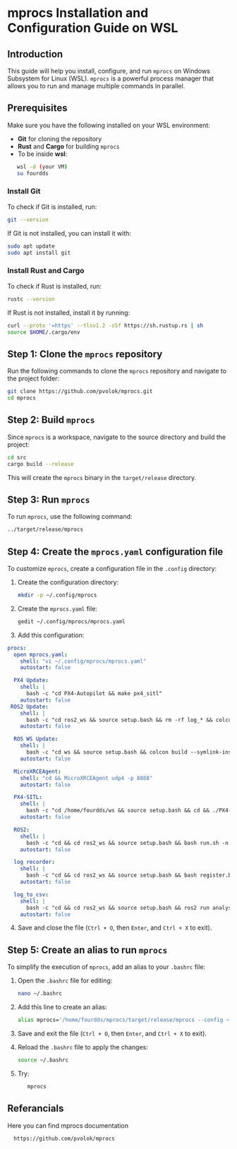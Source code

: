 
# mprocs Installation and Configuration Guide on WSL

## Introduction

This guide will help you install, configure, and run `mprocs` on Windows Subsystem for Linux (WSL). `mprocs` is a powerful process manager that allows you to run and manage multiple commands in parallel.

## Prerequisites

Make sure you have the following installed on your WSL environment:
- **Git** for cloning the repository
- **Rust** and **Cargo** for building `mprocs`
- To be inside **wsl**:
```bash
   wsl -d (your VM)
   su fourdds
```

### Install Git

To check if Git is installed, run:
```bash
git --version
```
If Git is not installed, you can install it with:
```bash
sudo apt update
sudo apt install git
```

### Install Rust and Cargo

To check if Rust is installed, run:
```bash
rustc --version
```
If Rust is not installed, install it by running:
```bash
curl --proto '=https' --tlsv1.2 -sSf https://sh.rustup.rs | sh
source $HOME/.cargo/env
```

## Step 1: Clone the `mprocs` repository

Run the following commands to clone the `mprocs` repository and navigate to the project folder:
```bash
git clone https://github.com/pvolok/mprocs.git
cd mprocs
```

## Step 2: Build `mprocs`

Since `mprocs` is a workspace, navigate to the source directory and build the project:
```bash
cd src
cargo build --release
```

This will create the `mprocs` binary in the `target/release` directory.

## Step 3: Run `mprocs`

To run `mprocs`, use the following command:
```bash
../target/release/mprocs
```

## Step 4: Create the `mprocs.yaml` configuration file

To customize `mprocs`, create a configuration file in the `.config` directory:

1. Create the configuration directory:
   ```bash
   mkdir -p ~/.config/mprocs
   ```

2. Create the `mprocs.yaml` file:
   ```bash
   gedit ~/.config/mprocs/mprocs.yaml
   ```

3. Add this configuration:
```yaml
procs:
  open mprocs.yaml:
    shell: "vi ~/.config/mprocs/mprocs.yaml"
    autostart: false

  PX4 Update:
    shell: |
      bash -c "cd PX4-Autopilot && make px4_sitl"
    autostart: false
 ROS2 Update:
    shell: |
      bash -c "cd ros2_ws && source setup.bash && rm -rf log_* && colcon build"
    autostart: false

  ROS WS Update:
    shell: |
      bash -c "cd ws && source setup.bash && colcon build --symlink-install"
    autostart: false

  MicroXRCEAgent:
    shell: "cd && MicroXRCEAgent udp4 -p 8888"
    autostart: false

  PX4-SITL:
    shell: |
      bash -c "cd /home/fourdds/ws && source setup.bash && cd && ./PX4-Autopilot/Tools/simulation/gazebo-classic/sitl_multiple_run.sh -n 3 -m iris -t 2 -w find_targets"
    autostart: false

  ROS2:
    shell: |
      bash -c "cd && cd ros2_ws && source setup.bash && bash run.sh -n 3 -m iris"
    autostart: false

  log recorder:
    shell: |
      bash -c "cd && cd ros2_ws && source setup.bash && bash register.bash"
    autostart: false

  log_to_csv:
    shell: |
      bash -c "cd && cd ros2_ws && source setup.bash && ros2 run analysis ConvertToCSV $(ls log_*/log_*_0.db3) && rm -rf log_*"
    autostart: false

   ```

4. Save and close the file (`Ctrl + O`, then `Enter`, and `Ctrl + X` to exit).

## Step 5: Create an alias to run `mprocs`

To simplify the execution of `mprocs`, add an alias to your `.bashrc` file:

1. Open the `.bashrc` file for editing:
   ```bash
   nano ~/.bashrc
   ```

2. Add this line to create an alias:
   ```bash
   alias mprocs='/home/fourdds/mprocs/target/release/mprocs --config ~/.config/mprocs/mprocs.yaml'
   ```

3. Save and exit the file (`Ctrl + O`, then `Enter`, and `Ctrl + X` to exit).

4. Reload the `.bashrc` file to apply the changes:
   ```bash
   source ~/.bashrc
   ```

5. Try:
   ```bash
      mprocs
   ```

## Referancials
Here you can find mprocs documentation
 ```bash
   https://github.com/pvolok/mprocs
 ```


